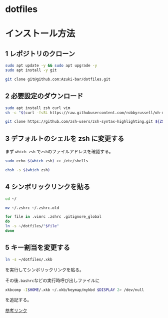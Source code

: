 # dotfiles

# インストール方法

## 1 レポジトリのクローン

```Bash
sudo apt update -y && sudo apt upgrade -y
sudo apt install -y git

git clone git@github.com:Azuki-bar/dotfiles.git
```

## 2 必要設定のダウンロード

```Bash
sudo apt install zsh curl vim
sh -c "$(curl -fsSL https://raw.githubusercontent.com/robbyrussell/oh-my-zsh/master/tools/install.sh)"

git clone https://github.com/zsh-users/zsh-syntax-highlighting.git ${ZSH_CUSTOM:-~/.oh-my-zsh/custom}/plugins/zsh-syntax-highlighting
```

## 3 デフォルトのシェルを zsh に変更する

まず `which zsh` で`zsh`のファイルアドレスを確認する。

```Bash
sudo echo $(which zsh) >> /etc/shells

chsh -s $(which zsh)
```

## 4 シンボリックリンクを貼る

```Bash
cd ~/

mv ~/.zshrc ~/.zshrc.old

for file in .vimrc .zshrc .gitignore_global
do
ln -s ~/dotfiles/"$file"
done

```

## 5 キー割当を変更する

```Bash
ln -s ~/dotfiles/.xkb
```

を実行してシンボリックリンクを貼る。

その後`.bashrc`などの実行時呼び出しファイルに

```Bash
xkbcomp -I$HOME/.xkb ~/.xkb/keymap/mykbd $DISPLAY 2> /dev/null
```

を追記する。

[参考リンク](https://honmushi.com/2019/01/18/ubuntu-xkb/)
